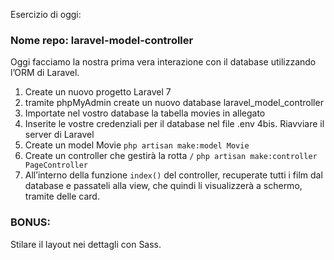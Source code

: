 Esercizio di oggi:

### Nome repo: laravel-model-controller

Oggi facciamo la nostra prima vera interazione con il database utilizzando l’ORM di Laravel.

1. Create un nuovo progetto Laravel 7
2. tramite phpMyAdmin create un nuovo database laravel_model_controller
3. Importate nel vostro database la tabella movies in allegato
4. Inserite le vostre credenziali per il database nel file .env
4bis. Riavviare il server di Laravel
5. Create un model Movie
`php artisan make:model Movie`
6. Create un controller che gestirà la rotta `/`
`php artisan make:controller PageController`
7. All’interno della funzione `index()` del controller, recuperate tutti i film dal database e passateli alla view, che quindi li visualizzerà a schermo, tramite delle card.

### BONUS:

Stilare il layout nei dettagli con Sass.
